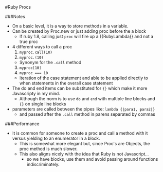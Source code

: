 #Ruby Procs

###Notes

* On a basic level, it is a way to store methods in a variable.
* Can be created by Proc.new or just adding proc before the a block
  * If ruby 1.8, calling just `proc` will fire up a {{RubyLambda}} and not a true proc
* 4 different ways to call a proc
  1. `myproc.call(10)`
  2. `myproc.(10)`
    * Synonym for the `.call` method
  3. `myproc[10]`
  4. `myproc === 10`
    * Iteration of the case statement and able to be applied directly to when statements in the overall case statement
* The do and end items can be substituted for `{}` which make it more
Javascripty in my mind.
  * Although the norm is to use `do` and `end` with multiple line blocks and `{}` on single line blocks
* parameters are called between the pipes like: `lambda {|para1, para2|}`
  * and passed after the `.call` method in parens separated by commas

###Performance

* It is common for someone to create a proc and call a method with it versus yielding to an enumerator in a block.
  * This is somewhat more elegant but, since Proc's are Objects, the proc method is much slower.
  * This also aligns nicely with the idea that Ruby is not Javascript...
    * so we have blocks, use them and avoid passing around functions indiscriminately. 